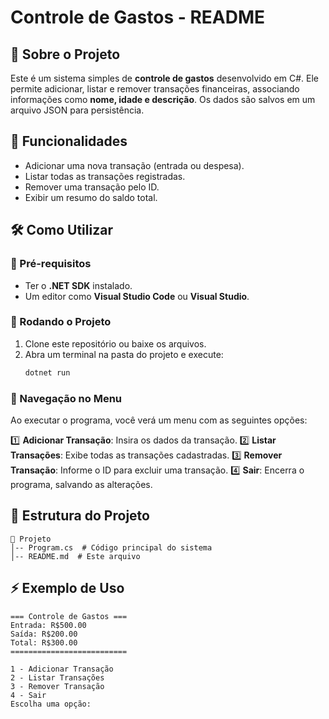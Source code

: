 # Controle de Gastos - README

## 📌 Sobre o Projeto
Este é um sistema simples de **controle de gastos** desenvolvido em C#. Ele permite adicionar, listar e remover transações financeiras, associando informações como **nome, idade e descrição**. Os dados são salvos em um arquivo JSON para persistência.

## 🚀 Funcionalidades
- Adicionar uma nova transação (entrada ou despesa).
- Listar todas as transações registradas.
- Remover uma transação pelo ID.
- Exibir um resumo do saldo total.

## 🛠️ Como Utilizar

### 🔹 Pré-requisitos
- Ter o **.NET SDK** instalado.
- Um editor como **Visual Studio Code** ou **Visual Studio**.

### 🔹 Rodando o Projeto
1. Clone este repositório ou baixe os arquivos.
2. Abra um terminal na pasta do projeto e execute:
   ```sh
   dotnet run
   ```

### 🔹 Navegação no Menu
Ao executar o programa, você verá um menu com as seguintes opções:

1️⃣ **Adicionar Transação**: Insira os dados da transação.
2️⃣ **Listar Transações**: Exibe todas as transações cadastradas.
3️⃣ **Remover Transação**: Informe o ID para excluir uma transação.
4️⃣ **Sair**: Encerra o programa, salvando as alterações.

## 📂 Estrutura do Projeto
```
📁 Projeto
│-- Program.cs  # Código principal do sistema
│-- README.md  # Este arquivo
```

## ⚡ Exemplo de Uso
```
=== Controle de Gastos ===
Entrada: R$500.00
Saída: R$200.00
Total: R$300.00
==========================

1 - Adicionar Transação
2 - Listar Transações
3 - Remover Transação
4 - Sair
Escolha uma opção: 
```
